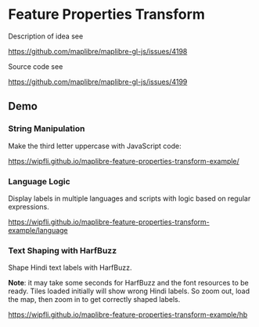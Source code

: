 # Feature Properties Transform

Description of idea see

https://github.com/maplibre/maplibre-gl-js/issues/4198

Source code see

https://github.com/maplibre/maplibre-gl-js/issues/4199

## Demo

### String Manipulation

Make the third letter uppercase with JavaScript code:

https://wipfli.github.io/maplibre-feature-properties-transform-example/

### Language Logic

Display labels in multiple languages and scripts with logic based on regular expressions.

https://wipfli.github.io/maplibre-feature-properties-transform-example/language

### Text Shaping with HarfBuzz

Shape Hindi text labels with HarfBuzz.

**Note**: it may take some seconds for HarfBuzz and the font resources to be ready. Tiles loaded initially will show wrong Hindi labels. So zoom out, load the map, then zoom in to get correctly shaped labels.

https://wipfli.github.io/maplibre-feature-properties-transform-example/hb
